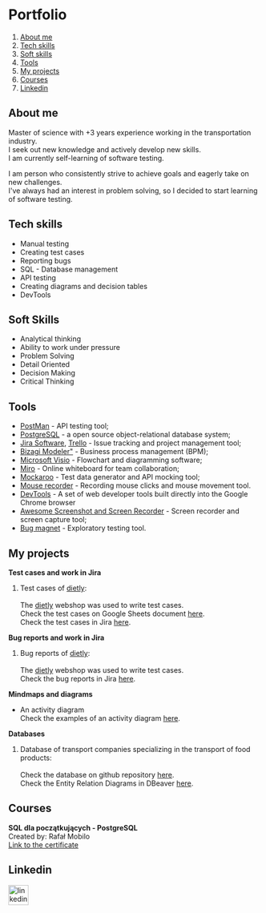 <h1>Portfolio</h1>

  1. [About me](#about-me)
  2. [Tech skills](#tech-skills)
  3. [Soft skills](#soft-skills)
  4. [Tools](#tools)
  5. [My projects](#my-projects)
  6. [Courses](#courses)
  7. [Linkedin](#linkedin)

<h2>About me</h2>

Master of science with +3 years experience working in the transportation industry.<br>I seek out new knowledge and actively develop new skills. <br>I am currently self-learning of software testing. 

I am person who consistently strive to achieve goals and eagerly take on new challenges.<br>I've always had an interest in problem solving, so I decided to start learning of software testing. 

<h2>Tech skills</h2>
<ul>
<li>Manual testing</li>
<li>Creating test cases</li>
<li>Reporting bugs</li>
<li>SQL - Database management</li>
<li>API testing</li>
<li>Creating diagrams and decision tables</li>
<li>DevTools</li>
</ul>

<h2>Soft Skills</h2>

<ul>
  <li>Analytical thinking</li>
  <li>Ability to work under pressure</li>
  <li>Problem Solving</li>
  <li>Detail Oriented</li>
  <li>Decision Making</li>
  <li>Critical Thinking</li>
</ul>

<h2>Tools</h2>

<ul>
<li> <a href="https://www.postman.com/">PostMan</a> - API testing tool;</li>
<li> <a href="https://www.postgresql.org/">PostgreSQL</a> - a open source object-relational database system;</li> 
<li> <a href="https://www.atlassian.com/pl/jira">Jira Software</a>, <a href="https://trello.com/">Trello</a> - Issue tracking and project management tool;</li> 
  <li> <a href="https://www.bizagi.com/en/platform/modeler">Bizagi Modeler"</a> - Business process management (BPM);</li>
  <li> <a href="https://www.microsoft.com/pl-pl/microsoft-365/visio/flowchart-software">Microsoft Visio</a> - Flowchart and diagramming software; 
  <li> <a href="https://miro.com/">Miro</a> - Online whiteboard for team collaboration; </li>
<li> <a href="https://mockaroo.com/">Mockaroo</a> - Test data generator and API mocking tool;</li>
  <li> <a href="https://www.mouserecorder.com/">Mouse recorder</a> - Recording mouse clicks and mouse movement tool.</li>
  <li> <a href="https://developer.chrome.com/docs/devtools/">DevTools</a> - A set of web developer tools built directly into the Google Chrome browser
<li><a href="https://chrome.google.com/webstore/detail/awesome-screenshot-and-sc/nlipoenfbbikpbjkfpfillcgkoblgpmj">Awesome Screenshot and Screen Recorder</a> - Screen recorder and screen capture tool;</li>
<li><a href="https://chrome.google.com/webstore/detail/bug-magnet/efhedldbjahpgjcneebmbolkalbhckfi?hl=pl">Bug magnet</a> - Exploratory testing tool.</li>
</ul>

<h2>My projects</h2>

<b>Test cases and work in Jira</b>

  1. Test cases of [dietly](https://dietly.pl/):<br><br>
The [dietly](https://dietly.pl/) webshop was used to write test cases.<br>
Check the test cases on Google Sheets document [here](https://docs.google.com/spreadsheets/d/1Zlivk_jbTk4BQbYtEU37qjzy5HCWL6jl/edit?usp=sharing&ouid=113012034084680806752&rtpof=true&sd=true).<br>
Check the test cases in Jira [here](https://drive.google.com/drive/folders/1fdoT9pVajjMiJvvk4mO_qtsc7E9EYBlS?usp=sharing). 

<b>Bug reports and work in Jira</b>

  1. Bug reports of [dietly](https://dietly.pl/):<br><br>
The [dietly](https://dietly.pl/) webshop was used to write test cases.<br>
Check the bug reports in Jira [here](https://drive.google.com/drive/folders/1cfwQnYtk6SQVduAl2RkNNoaeBL33Nxem?usp=sharing).<br>

<b>Mindmaps and diagrams</b>

* An activity diagram<br>
Check the examples of an activity diagram [here](https://drive.google.com/drive/folders/10bnIcoM0T_vr4_6LS6OlV8yGGTsVO6rJ?usp=sharing).

<b>Databases</b>

  1. Database of transport companies specializing in the transport of food products:<br><br>
Check the database on github repository [here](https://github.com/JoannaZielinska-96/Food-Transportation).<br>
Check the Entity Relation Diagrams in DBeaver [here](https://drive.google.com/file/d/1I39v9cLCaGEq6C-PyxYDP1cYVPXNIf9b/view?usp=sharing).<br>

<h2>Courses</h2> 

<b>SQL dla początkujących - PostgreSQL</b><br>Created by: Rafał Mobilo<br>[Link to the certificate](https://www.udemy.com/certificate/UC-8cd63188-b62e-4726-8aa6-2d6f1d81ffec/)

<h2>Linkedin</h2>

[<img src='https://cdn.jsdelivr.net/npm/simple-icons@3.0.1/icons/linkedin.svg' alt='linkedin' height='40'>](https://www.linkedin.com/in/joannazielinska1996/)  
